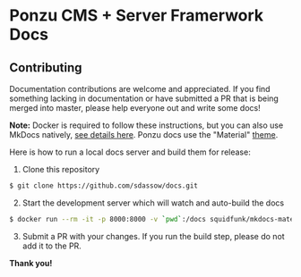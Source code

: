 # Ponzu CMS + Server Framerwork Docs

## Contributing

Documentation contributions are welcome and appreciated. If you find something 
lacking in documentation or have submitted a PR that is being merged into master, 
please help everyone out and write some docs! 

**Note:** Docker is required to follow these instructions, but you can also use
MkDocs natively, [see details here](http://www.mkdocs.org/#installation). Ponzu
docs use the "Material" [theme](http://squidfunk.github.io/mkdocs-material/).


Here is how to run a local docs server and build them for release:

1. Clone this repository
```bash
$ git clone https://github.com/sdassow/docs.git
``` 
2. Start the development server which will watch and auto-build the docs
```bash
$ docker run --rm -it -p 8000:8000 -v `pwd`:/docs squidfunk/mkdocs-material
``` 
3. Submit a PR with your changes. If you run the build step, please do not add it to the PR.

**Thank you!**
